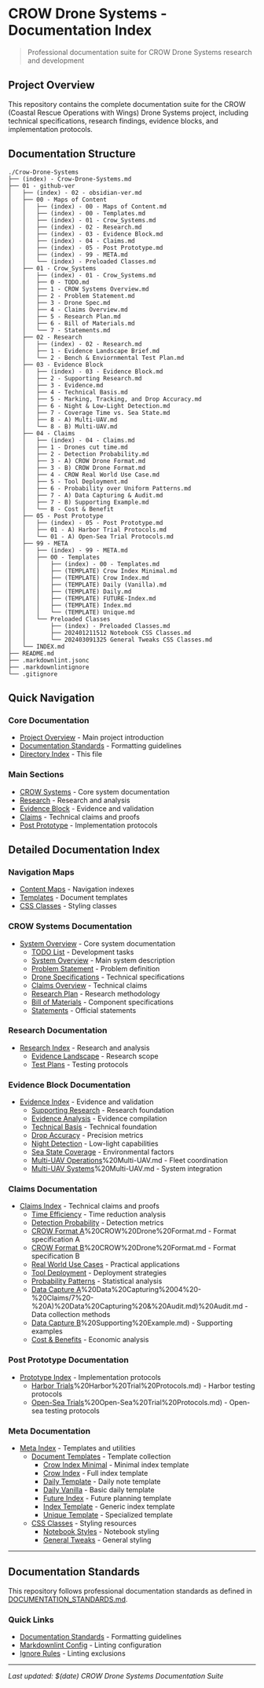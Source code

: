 # CROW Drone Systems - Documentation Index #

> Professional documentation suite for CROW Drone Systems research and development

## Project Overview ##

This repository contains the complete documentation suite for the CROW (Coastal Rescue Operations with Wings) Drone Systems project, including technical specifications, research findings, evidence blocks, and implementation protocols.

## Documentation Structure ##

```text
./Crow-Drone-Systems       
├── (index) - Crow-Drone-Systems.md
├── 01 - github-ver
│   ├── (index) - 02 - obsidian-ver.md
│   ├── 00 - Maps of Content
│   │   ├── (index) - 00 - Maps of Content.md
│   │   ├── (index) - 00 - Templates.md
│   │   ├── (index) - 01 - Crow_Systems.md
│   │   ├── (index) - 02 - Research.md
│   │   ├── (index) - 03 - Evidence Block.md
│   │   ├── (index) - 04 - Claims.md
│   │   ├── (index) - 05 - Post Prototype.md
│   │   ├── (index) - 99 - META.md
│   │   └── (index) - Preloaded Classes.md
│   ├── 01 - Crow_Systems
│   │   ├── (index) - 01 - Crow_Systems.md
│   │   ├── 0 - TODO.md
│   │   ├── 1 - CROW Systems Overview.md
│   │   ├── 2 - Problem Statement.md
│   │   ├── 3 - Drone Spec.md
│   │   ├── 4 - Claims Overview.md
│   │   ├── 5 - Research Plan.md
│   │   ├── 6 - Bill of Materials.md
│   │   └── 7 - Statements.md
│   ├── 02 - Research
│   │   ├── (index) - 02 - Research.md
│   │   ├── 1 - Evidence Landscape Brief.md
│   │   └── 2 - Bench & Enviornmental Test Plan.md
│   ├── 03 - Evidence Block
│   │   ├── (index) - 03 - Evidence Block.md
│   │   ├── 2 - Supporting Research.md
│   │   ├── 3 - Evidence.md
│   │   ├── 4 - Technical Basis.md
│   │   ├── 5 - Marking, Tracking, and Drop Accuracy.md
│   │   ├── 6 - Night & Low-Light Detection.md
│   │   ├── 7 - Coverage Time vs. Sea State.md
│   │   ├── 8 - A) Multi-UAV.md
│   │   └── 8 - B) Multi-UAV.md
│   ├── 04 - Claims
│   │   ├── (index) - 04 - Claims.md
│   │   ├── 1 - Drones cut time.md
│   │   ├── 2 - Detection Probability.md
│   │   ├── 3 - A) CROW Drone Format.md
│   │   ├── 3 - B) CROW Drone Format.md
│   │   ├── 4 - CROW Real World Use Case.md
│   │   ├── 5 - Tool Deployment.md
│   │   ├── 6 - Probability over Uniform Patterns.md
│   │   ├── 7 - A) Data Capturing & Audit.md
│   │   ├── 7 - B) Supporting Example.md
│   │   └── 8 - Cost & Benefit
│   ├── 05 - Post Prototype
│   │   ├── (index) - 05 - Post Prototype.md
│   │   ├── 01 - A) Harbor Trial Protocols.md
│   │   └── 01 - A) Open-Sea Trial Protocols.md
│   ├── 99 - META
│   │   ├── (index) - 99 - META.md
│   │   ├── 00 - Templates
│   │   │   ├── (index) - 00 - Templates.md
│   │   │   ├── (TEMPLATE) Crow Index Minimal.md
│   │   │   ├── (TEMPLATE) Crow Index.md
│   │   │   ├── (TEMPLATE) Daily (Vanilla).md
│   │   │   ├── (TEMPLATE) Daily.md
│   │   │   ├── (TEMPLATE) FUTURE-Index.md
│   │   │   ├── (TEMPLATE) Index.md
│   │   │   └── (TEMPLATE) Unique.md
│   │   └── Preloaded Classes
│   │       ├── (index) - Preloaded Classes.md
│   │       ├── 202401211512 Notebook CSS Classes.md
│   │       └── 202403091325 General Tweaks CSS Classes.md
│   └── INDEX.md
├── README.md
├── .markdownlint.jsonc
├── .markdownlintignore
└── .gitignore
```

## Quick Navigation ##

### Core Documentation ###

- [Project Overview](README.md) - Main project introduction
- [Documentation Standards](DOCUMENTATION_STANDARDS.md) - Formatting guidelines
- [Directory Index](INDEX.md) - This file

### Main Sections ###

- [CROW Systems](01%20-%20Crow_Systems/) - Core system documentation
- [Research](02%20-%20Research/) - Research and analysis
- [Evidence Block](03%20-%20Evidence%20Block/) - Evidence and validation
- [Claims](04%20-%20Claims/) - Technical claims and proofs
- [Post Prototype](05%20-%20Post%20Prototype/) - Implementation protocols

## Detailed Documentation Index ##

### Navigation Maps ###

- [Content Maps](00%20-%20Maps%20of%20Content/) - Navigation indexes
- [Templates](00%20-%20Maps%20of%20Content/(index)%20-%2000%20-%20Templates.md) - Document templates
- [CSS Classes](00%20-%20Maps%20of%20Content/(index)%20-%20Preloaded%20Classes.md) - Styling classes

### CROW Systems Documentation ###

- [System Overview](01%20-%20Crow_Systems/) - Core system documentation
    - [TODO List](01%20-%20Crow_Systems/0%20-%20TODO.md) - Development tasks
    - [System Overview](01%20-%20Crow_Systems/1%20-%20CROW%20Systems%20Overview.md) - Main system description
    - [Problem Statement](01%20-%20Crow_Systems/2%20-%20Problem%20Statement.md) - Problem definition
    - [Drone Specifications](01%20-%20Crow_Systems/3%20-%20Drone%20Spec.md) - Technical specifications
    - [Claims Overview](01%20-%20Crow_Systems/4%20-%20Claims%20Overview.md) - Technical claims
    - [Research Plan](01%20-%20Crow_Systems/5%20-%20Research%20Plan.md) - Research methodology
    - [Bill of Materials](01%20-%20Crow_Systems/6%20-%20Bill%20of%20Materials.md) - Component specifications
    - [Statements](01%20-%20Crow_Systems/7%20-%20Statements.md) - Official statements

### Research Documentation ###

- [Research Index](02%20-%20Research/) - Research and analysis
    - [Evidence Landscape](02%20-%20Research/1%20-%20Evidence%20Landscape%20Brief.md) - Research scope
    - [Test Plans](02%20-%20Research/2%20-%20Bench%20&%20Enviornmental%20Test%20Plan.md) - Testing protocols

### Evidence Block Documentation ###

- [Evidence Index](03%20-%20Evidence%20Block/) - Evidence and validation
    - [Supporting Research](03%20-%20Evidence%20Block/2%20-%20Supporting%20Research.md) - Research foundation
    - [Evidence Analysis](03%20-%20Evidence%20Block/3%20-%20Evidence.md) - Evidence compilation
    - [Technical Basis](03%20-%20Evidence%20Block/4%20-%20Technical%20Basis.md) - Technical foundation
    - [Drop Accuracy](03%20-%20Evidence%20Block/5%20-%20Marking%2C%20Tracking%2C%20and%20Drop%20Accuracy.md) - Precision metrics
    - [Night Detection](03%20-%20Evidence%20Block/6%20-%20Night%20&%20Low-Light%20Detection.md) - Low-light capabilities
    - [Sea State Coverage](03%20-%20Evidence%20Block/7%20-%20Coverage%20Time%20vs.%20Sea%20State.md) - Environmental factors
    - [Multi-UAV Operations](03%20-%20Evidence%20Block/8%20-%20A)%20Multi-UAV.md - Fleet coordination
    - [Multi-UAV Systems](03%20-%20Evidence%20Block/8%20-%20B)%20Multi-UAV.md - System integration

### Claims Documentation ###

- [Claims Index](04%20-%20Claims/) - Technical claims and proofs
    - [Time Efficiency](04%20-%20Claims/1%20-%20Drones%20cut%20time.md) - Time reduction analysis
    - [Detection Probability](04%20-%20Claims/2%20-%20Detection%20Probability.md) - Detection metrics
    - [CROW Format A](04%20-%20Claims/3%20-%20A)%20CROW%20Drone%20Format.md - Format specification A
    - [CROW Format B](04%20-%20Claims/3%20-%20B)%20CROW%20Drone%20Format.md - Format specification B
    - [Real World Use Cases](04%20-%20Claims/4%20-%20CROW%20Real%20World%20Use%20Case.md) - Practical applications
    - [Tool Deployment](04%20-%20Claims/5%20-%20Tool%20Deployment.md) - Deployment strategies
    - [Probability Patterns](04%20-%20Claims/6%20-%20Probability%20over%20Uniform%20Patterns.md) - Statistical analysis
    - [Data Capture A](04%20-%20Claims/7%20-%20A)%20Data%20Capturing%2004%20-%20Claims/7%20-%20A)%20Data%20Capturing%20&%20Audit.md)%20Audit.md - Data collection methods
    - [Data Capture B](04%20-%20Claims/7%20-%20B)%20Supporting%20Example.md) - Supporting examples
    - [Cost & Benefits](04%20-%20Claims/8%20-%20Cost%20&%20Benefit.md) - Economic analysis

### Post Prototype Documentation ###

- [Prototype Index](05%20-%20Post%20Prototype/) - Implementation protocols
    - [Harbor Trials](05%20-%20Post%20Prototype/01%20-%20A)%20Harbor%20Trial%20Protocols.md) - Harbor testing protocols
    - [Open-Sea Trials](05%20-%20Post%20Prototype/01%20-%20A)%20Open-Sea%20Trial%20Protocols.md) - Open-sea testing protocols

### Meta Documentation ###

- [Meta Index](99%20-%20META/) - Templates and utilities
    - [Document Templates](99%20-%20META/00%20-%20Templates/) - Template collection
        - [Crow Index Minimal](99%20-%20META/00%20-%20Templates/(TEMPLATE)%20Crow%20Index%20Minimal.md) - Minimal index template
        - [Crow Index](99%20-%20META/00%20-%20Templates/(TEMPLATE)%20Crow%20Index.md) - Full index template
        - [Daily Template](99%20-%20META/00%20-%20Templates/(TEMPLATE)%20Daily.md) - Daily note template
        - [Daily Vanilla](99%20-%20META/00%20-%20Templates/(TEMPLATE)%20Daily%20(Vanilla).md) - Basic daily template
        - [Future Index](99%20-%20META/00%20-%20Templates/(TEMPLATE)%20FUTURE-Index.md) - Future planning template
        - [Index Template](99%20-%20META/00%20-%20Templates/(TEMPLATE)%20Index.md) - Generic index template
        - [Unique Template](99%20-%20META/00%20-%20Templates/(TEMPLATE)%20Unique.md) - Specialized template
    - [CSS Classes](99%20-%20META/Preloaded%20Classes/) - Styling resources
        - [Notebook Styles](99%20-%20META/Preloaded%20Classes/202401211512%20Notebook%20CSS%20Classes.md) - Notebook styling
        - [General Tweaks](99%20-%20META/Preloaded%20Classes/202403091325%20General%20Tweaks%20CSS%20Classes.md) - General styling

---

## Documentation Standards ##

This repository follows professional documentation standards as defined in [DOCUMENTATION_STANDARDS.md](DOCUMENTATION_STANDARDS.md).

### Quick Links ###

- [Documentation Standards](DOCUMENTATION_STANDARDS.md) - Formatting guidelines
- [Markdownlint Config](.markdownlint.jsonc) - Linting configuration
- [Ignore Rules](.markdownlintignore) - Linting exclusions

---

*Last updated: $(date)*
*CROW Drone Systems Documentation Suite*
